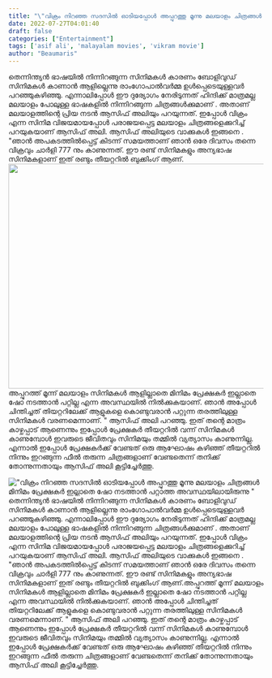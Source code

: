 ```yaml
---
title: "\"വിക്രം നിറഞ്ഞ സദസിൽ ഓടിയപ്പോൾ അപ്പുറത്തു മൂന്നു മലയാളം ചിത്രങ്ങൾ മിനിമം പ്രേക്ഷകർ ഇല്ലാതെ ഷോ നടത്താൻ പറ്റാത്ത അവസ്ഥയിലായിരുന്നു \""
date: 2022-07-27T04:01:40
draft: false
categories: ["Entertainment"]
tags: ['asif ali', 'malayalam movies', 'vikram movie']
author: "Beaumaris"
---
```


തെന്നിന്ത്യൻ ഭാഷയിൽ നിന്നിറങ്ങുന്ന സിനിമകൾ കാരണം ബോളിവുഡ് സിനിമകൾ കാണാൻ ആളില്ലെന്നു രാംഗോപാൽവർമ്മ ഉൾപ്പെടെയുള്ളവർ പറഞ്ഞുകഴിഞ്ഞു. എന്നാലിപ്പോൾ ഈ ദുര്യോഗം നേരിടുന്നത് ഹിന്ദിക്ക് മാത്രമല്ല മലയാളം പോലുള്ള ഭാഷകളിൽ നിന്നിറങ്ങുന്ന ചിത്രങ്ങൾക്കുമാണ് . അതാണ് മലയാളത്തിന്റെ പ്രിയ നടൻ ആസിഫ് അലിയും പറയുന്നത്. ഇപ്പോൾ വിക്രം എന്ന സിനിമ വിജയമായപ്പോൾ പരാജയപ്പെട്ട മലയാളം ചിത്രങ്ങളെക്കുറിച്ച് പറയുകയാണ് ആസിഫ് അലി. ആസിഫ് അലിയുടെ വാക്കുകൾ ഇങ്ങനെ . "ഞാൻ അപകടത്തിൽപ്പെട്ട് കിടന്ന് സമയത്താണ് ഞാൻ ഒരേ ദിവസം തന്നെ വിക്രവും ചാർളി 777 നും കാണുന്നത്. ഈ രണ്ട് സിനിമകളും അന്യഭാഷ സിനിമകളാണ് ഇത് രണ്ടും തീയറ്ററിൽ ബുക്കിംഗ് ആണ്.<img class="wp-image-344272 aligncenter" src="https://cdn.boolokam.com/articles/2022/07/67940738.webp" alt="" width="591" height="443" />അപ്പുറത്ത് മൂന്ന് മലയാളം സിനിമകൾ ആളില്ലാതെ മിനിമം പ്രേക്ഷകർ ഇല്ലാതെ ഷോ നടത്താൻ പറ്റില്ല എന്ന അവസ്ഥയിൽ നിൽക്കുകയാണ്. ഞാൻ അപ്പോൾ ചിന്തിച്ചത് തിയറ്ററിലേക്ക് ആളുകളെ കൊണ്ടുവരാൻ പറ്റുന്ന തരത്തിലുള്ള സിനിമകൾ വരണമെന്നാണ്. " ആസിഫ് അലി പറഞ്ഞു. ഇത് തന്റെ മാത്രം കാഴ്ചപ്പാട് ആണെന്നും ഇപ്പോൾ പ്രേക്ഷകർ തീയറ്ററിൽ വന്ന് സിനിമകൾ കാണുമ്പോൾ ഇവരുടെ ജീവിതവും സിനിമയും തമ്മിൽ വ്യത്യാസം കാണുന്നില്ല. എന്നാൽ ഇപ്പോൾ പ്രേക്ഷകർക്ക് വേണ്ടത് ഒരു ആഘോഷം കഴിഞ്ഞ് തീയറ്ററിൽ നിന്നും ഇറങ്ങുന്ന ഫീൽ തരുന്ന ചിത്രങ്ങളാണ് വേണ്ടതെന്ന് തനിക്ക് തോന്നുന്നതായും ആസിഫ് അലി കൂട്ടിച്ചേർത്തു.


!["വിക്രം നിറഞ്ഞ സദസിൽ ഓടിയപ്പോൾ അപ്പുറത്തു മൂന്നു മലയാളം ചിത്രങ്ങൾ മിനിമം പ്രേക്ഷകർ ഇല്ലാതെ ഷോ നടത്താൻ പറ്റാത്ത അവസ്ഥയിലായിരുന്നു "](https://cdn.boolokam.com/articles/2022/07/67940738.webp)തെന്നിന്ത്യൻ ഭാഷയിൽ നിന്നിറങ്ങുന്ന സിനിമകൾ കാരണം ബോളിവുഡ് സിനിമകൾ കാണാൻ ആളില്ലെന്നു രാംഗോപാൽവർമ്മ ഉൾപ്പെടെയുള്ളവർ പറഞ്ഞുകഴിഞ്ഞു. എന്നാലിപ്പോൾ ഈ ദുര്യോഗം നേരിടുന്നത് ഹിന്ദിക്ക് മാത്രമല്ല മലയാളം പോലുള്ള ഭാഷകളിൽ നിന്നിറങ്ങുന്ന ചിത്രങ്ങൾക്കുമാണ് . അതാണ് മലയാളത്തിന്റെ പ്രിയ നടൻ ആസിഫ് അലിയും പറയുന്നത്. ഇപ്പോൾ വിക്രം എന്ന സിനിമ വിജയമായപ്പോൾ പരാജയപ്പെട്ട മലയാളം ചിത്രങ്ങളെക്കുറിച്ച് പറയുകയാണ് ആസിഫ് അലി. ആസിഫ് അലിയുടെ വാക്കുകൾ ഇങ്ങനെ . "ഞാൻ അപകടത്തിൽപ്പെട്ട് കിടന്ന് സമയത്താണ് ഞാൻ ഒരേ ദിവസം തന്നെ വിക്രവും ചാർളി 777 നും കാണുന്നത്. ഈ രണ്ട് സിനിമകളും അന്യഭാഷ സിനിമകളാണ് ഇത് രണ്ടും തീയറ്ററിൽ ബുക്കിംഗ് ആണ്.അപ്പുറത്ത് മൂന്ന് മലയാളം സിനിമകൾ ആളില്ലാതെ മിനിമം പ്രേക്ഷകർ ഇല്ലാതെ ഷോ നടത്താൻ പറ്റില്ല എന്ന അവസ്ഥയിൽ നിൽക്കുകയാണ്. ഞാൻ അപ്പോൾ ചിന്തിച്ചത് തിയറ്ററിലേക്ക് ആളുകളെ കൊണ്ടുവരാൻ പറ്റുന്ന തരത്തിലുള്ള സിനിമകൾ വരണമെന്നാണ്. " ആസിഫ് അലി പറഞ്ഞു. ഇത് തന്റെ മാത്രം കാഴ്ചപ്പാട് ആണെന്നും ഇപ്പോൾ പ്രേക്ഷകർ തീയറ്ററിൽ വന്ന് സിനിമകൾ കാണുമ്പോൾ ഇവരുടെ ജീവിതവും സിനിമയും തമ്മിൽ വ്യത്യാസം കാണുന്നില്ല. എന്നാൽ ഇപ്പോൾ പ്രേക്ഷകർക്ക് വേണ്ടത് ഒരു ആഘോഷം കഴിഞ്ഞ് തീയറ്ററിൽ നിന്നും ഇറങ്ങുന്ന ഫീൽ തരുന്ന ചിത്രങ്ങളാണ് വേണ്ടതെന്ന് തനിക്ക് തോന്നുന്നതായും ആസിഫ് അലി കൂട്ടിച്ചേർത്തു.
